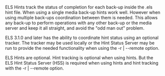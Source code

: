 ELS Hints track the status of completion for each back-up inside the .els hint file.
When using a single media back-up hints work well. However when using multiple
back-ups coordination between them is needed. This allows any back-up to perform
operations with any other back-up or the media server and keep it all straight, and
avoid the "odd man out" problem.

ELS 3.1.0 and later has the ability to coordinate hint status using an optional
tracker. The tracker may be used locally or the Hint Status Server may be run to
provide the needed functionality when using the -r | --remote option.

ELS Hints are optional. Hint tracking is optional when using hints. But the ELS
Hint Status Server (HSS) is required when using hints and hint tracking with the
-r | --remote option.

